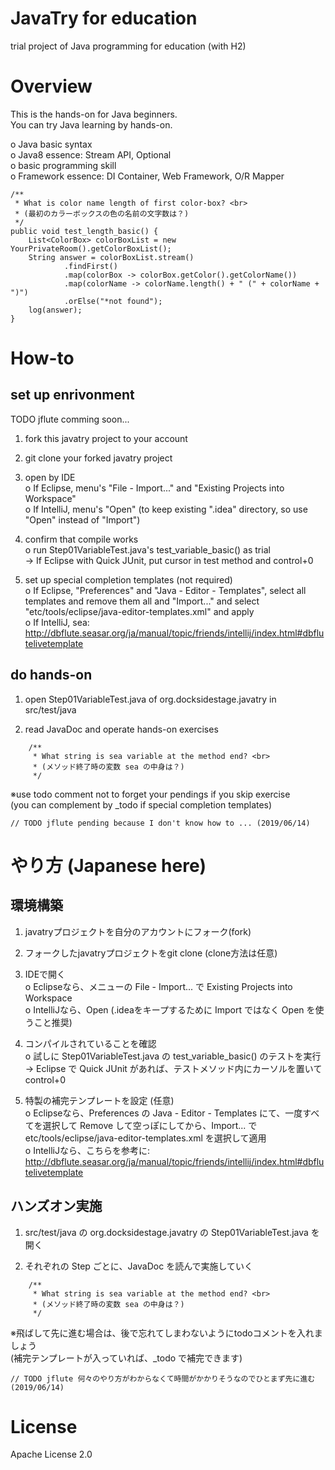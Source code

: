 JavaTry for education
======================
trial project of Java programming for education (with H2)


# Overview
This is the hands-on for Java beginners.  
You can try Java learning by hands-on.  

o Java basic syntax  
o Java8 essence: Stream API, Optional    
o basic programming skill  
o Framework essence: DI Container, Web Framework, O/R Mapper

```
/**
 * What is color name length of first color-box? <br>
 * (最初のカラーボックスの色の名前の文字数は？)
 */
public void test_length_basic() {
    List<ColorBox> colorBoxList = new YourPrivateRoom().getColorBoxList();
    String answer = colorBoxList.stream()
            .findFirst()
            .map(colorBox -> colorBox.getColor().getColorName())
            .map(colorName -> colorName.length() + " (" + colorName + ")")
            .orElse("*not found");
    log(answer);
}
```

# How-to
## set up enrivonment

TODO jflute comming soon...
1. fork this javatry project to your account

2. git clone your forked javatry project

3. open by IDE  
 o If Eclipse, menu's "File - Import..." and "Existing Projects into Workspace"  
 o If IntelliJ, menu's "Open" (to keep existing ".idea" directory, so use "Open" instead of "Import")  

4. confirm that compile works  
 o run Step01VariableTest.java's test_variable_basic() as trial    
  -> If Eclipse with Quick JUnit, put cursor in test method and control+0

5. set up special completion templates (not required)  
 o If Eclipse, "Preferences" and "Java - Editor - Templates", select all templates and remove them all and "Import..." and select "etc/tools/eclipse/java-editor-templates.xml" and apply  
 o If IntelliJ, sea: http://dbflute.seasar.org/ja/manual/topic/friends/intellij/index.html#dbflutelivetemplate

## do hands-on

1. open Step01VariableTest.java of org.docksidestage.javatry in src/test/java

2. read JavaDoc and operate hands-on exercises

```
    /**
     * What string is sea variable at the method end? <br>
     * (メソッド終了時の変数 sea の中身は？)
     */
```

※use todo comment not to forget your pendings if you skip exercise  
(you can complement by _todo if special completion templates)
    
```
// TODO jflute pending because I don't know how to ... (2019/06/14)
```

# やり方 (Japanese here)

## 環境構築
1. javatryプロジェクトを自分のアカウントにフォーク(fork)

2. フォークしたjavatryプロジェクトをgit clone (clone方法は任意)

3. IDEで開く  
 o Eclipseなら、メニューの File - Import... で Existing Projects into Workspace  
 o IntelliJなら、Open (.ideaをキープするために Import ではなく Open を使うこと推奨)  

4. コンパイルされていることを確認  
 o 試しに Step01VariableTest.java の test_variable_basic() のテストを実行    
  -> Eclipse で Quick JUnit があれば、テストメソッド内にカーソルを置いて control+0

5. 特製の補完テンプレートを設定 (任意)  
 o Eclipseなら、Preferences の Java - Editor - Templates にて、一度すべてを選択して Remove して空っぽにしてから、Import... で etc/tools/eclipse/java-editor-templates.xml を選択して適用  
 o IntelliJなら、こちらを参考に: http://dbflute.seasar.org/ja/manual/topic/friends/intellij/index.html#dbflutelivetemplate

## ハンズオン実施
1. src/test/java の org.docksidestage.javatry の Step01VariableTest.java を開く

2. それぞれの Step ごとに、JavaDoc を読んで実施していく

```
    /**
     * What string is sea variable at the method end? <br>
     * (メソッド終了時の変数 sea の中身は？)
     */
```

※飛ばして先に進む場合は、後で忘れてしまわないようにtodoコメントを入れましょう  
(補完テンプレートが入っていれば、_todo で補完できます)
    
```
// TODO jflute 何々のやり方がわからなくて時間がかかりそうなのでひとまず先に進む (2019/06/14)
```

# License
Apache License 2.0
